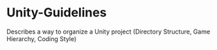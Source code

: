 # Unity-Guidelines
Describes a way to organize a Unity project (Directory Structure, Game Hierarchy, Coding Style)

